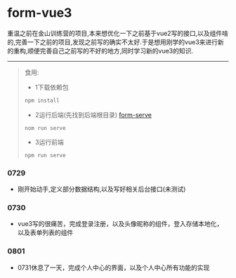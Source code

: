 # form-vue3

重温之前在金山训练营的项目,本来想优化一下之前基于vue2写的接口,以及组件啥的,完善一下之前的项目,发现之前写的确实不太好.于是想用刚学的vue3来进行新的重构,顺便完善自己之前写的不好的地方,同时学习新的vue3的知识.

---

>食用:
>
>* 1下载依赖包
>
>```node.js
>npm install
>```
>
>* 2运行后端(先找到后端根目录) [form-serve](https://github.com/2019VK/form-serve)
>
>```
>nom run serve
>```
>
>* 3运行前端
>
>```
>npm run serve 
>```

### 0729

* 刚开始动手,定义部分数据结构,以及写好相关后台接口(未测试)

### 0730

* vue3写的很痛苦，完成登录注册，以及头像昵称的组件，登入存储本地化，以及表单列表的组件

### 0801

* 0731休息了一天，完成个人中心的界面，以及个人中心所有功能的实现